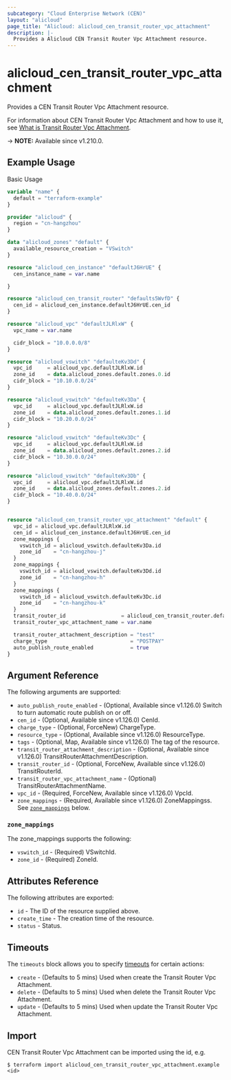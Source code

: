 ```yaml
---
subcategory: "Cloud Enterprise Network (CEN)"
layout: "alicloud"
page_title: "Alicloud: alicloud_cen_transit_router_vpc_attachment"
description: |-
  Provides a Alicloud CEN Transit Router Vpc Attachment resource.
---
```


# alicloud_cen_transit_router_vpc_attachment

Provides a CEN Transit Router Vpc Attachment resource. 

For information about CEN Transit Router Vpc Attachment and how to use it, see [What is Transit Router Vpc Attachment](https://www.alibabacloud.com/help/en/).

-> **NOTE:** Available since v1.210.0.

## Example Usage

Basic Usage

```terraform
variable "name" {
  default = "terraform-example"
}

provider "alicloud" {
  region = "cn-hangzhou"
}

data "alicloud_zones" "default" {
  available_resource_creation = "VSwitch"
}

resource "alicloud_cen_instance" "defaultJ6HrUE" {
  cen_instance_name = var.name

}

resource "alicloud_cen_transit_router" "defaults5WvfD" {
  cen_id = alicloud_cen_instance.defaultJ6HrUE.cen_id
}

resource "alicloud_vpc" "defaultJLRlxW" {
  vpc_name = var.name

  cidr_block = "10.0.0.0/8"
}

resource "alicloud_vswitch" "defaulteKv3Dd" {
  vpc_id     = alicloud_vpc.defaultJLRlxW.id
  zone_id    = data.alicloud_zones.default.zones.0.id
  cidr_block = "10.10.0.0/24"
}

resource "alicloud_vswitch" "defaulteKv3Da" {
  vpc_id     = alicloud_vpc.defaultJLRlxW.id
  zone_id    = data.alicloud_zones.default.zones.1.id
  cidr_block = "10.20.0.0/24"
}

resource "alicloud_vswitch" "defaulteKv3Dc" {
  vpc_id     = alicloud_vpc.defaultJLRlxW.id
  zone_id    = data.alicloud_zones.default.zones.2.id
  cidr_block = "10.30.0.0/24"
}

resource "alicloud_vswitch" "defaulteKv3Db" {
  vpc_id     = alicloud_vpc.defaultJLRlxW.id
  zone_id    = data.alicloud_zones.default.zones.2.id
  cidr_block = "10.40.0.0/24"
}


resource "alicloud_cen_transit_router_vpc_attachment" "default" {
  vpc_id = alicloud_vpc.defaultJLRlxW.id
  cen_id = alicloud_cen_instance.defaultJ6HrUE.cen_id
  zone_mappings {
    vswitch_id = alicloud_vswitch.defaulteKv3Da.id
    zone_id    = "cn-hangzhou-j"
  }
  zone_mappings {
    vswitch_id = alicloud_vswitch.defaulteKv3Dd.id
    zone_id    = "cn-hangzhou-h"
  }
  zone_mappings {
    vswitch_id = alicloud_vswitch.defaulteKv3Dc.id
    zone_id    = "cn-hangzhou-k"
  }
  transit_router_id                  = alicloud_cen_transit_router.defaults5WvfD.id
  transit_router_vpc_attachment_name = var.name

  transit_router_attachment_description = "test"
  charge_type                           = "POSTPAY"
  auto_publish_route_enabled            = true
}
```

## Argument Reference

The following arguments are supported:
* `auto_publish_route_enabled` - (Optional, Available since v1.126.0) Switch to turn automatic route publish on or off.
* `cen_id` - (Optional, Available since v1.126.0) CenId.
* `charge_type` - (Optional, ForceNew) ChargeType.
* `resource_type` - (Optional, Available since v1.126.0) ResourceType.
* `tags` - (Optional, Map, Available since v1.126.0) The tag of the resource.
* `transit_router_attachment_description` - (Optional, Available since v1.126.0) TransitRouterAttachmentDescription.
* `transit_router_id` - (Optional, ForceNew, Available since v1.126.0) TransitRouterId.
* `transit_router_vpc_attachment_name` - (Optional) TransitRouterAttachmentName.
* `vpc_id` - (Required, ForceNew, Available since v1.126.0) VpcId.
* `zone_mappings` - (Required, Available since v1.126.0) ZoneMappingss. See [`zone_mappings`](#zone_mappings) below.

### `zone_mappings`

The zone_mappings supports the following:
* `vswitch_id` - (Required) VSwitchId.
* `zone_id` - (Required) ZoneId.

## Attributes Reference

The following attributes are exported:
* `id` - The ID of the resource supplied above.
* `create_time` - The creation time of the resource.
* `status` - Status.

## Timeouts

The `timeouts` block allows you to specify [timeouts](https://www.terraform.io/docs/configuration-0-11/resources.html#timeouts) for certain actions:
* `create` - (Defaults to 5 mins) Used when create the Transit Router Vpc Attachment.
* `delete` - (Defaults to 5 mins) Used when delete the Transit Router Vpc Attachment.
* `update` - (Defaults to 5 mins) Used when update the Transit Router Vpc Attachment.

## Import

CEN Transit Router Vpc Attachment can be imported using the id, e.g.

```shell
$ terraform import alicloud_cen_transit_router_vpc_attachment.example <id>
```